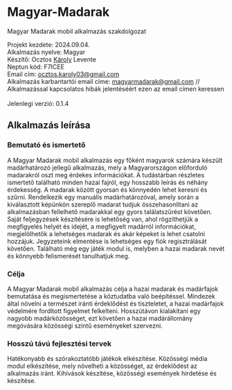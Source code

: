 # Magyar-Madarak
Magyar Madarak mobil alkalmazás szakdolgozat

Projekt kezdete: 2024.09.04.<br>
Alkalmazás nyelve: Magyar <br>
Készítő: Ocztos <ins>Károly</ins> Levente<br>
Neptun kód: F7ICEE<br>
Email cím: ocztos.karoly03@gmail.com<br>
Alkalmazás karbantartói email címe: magyarmadarak@gmail.com // Alkalmazással kapcsolatos hibák jelentéséért ezen az email címen keressen<br><br>
Jelenlegi verzió: 0.1.4


## Alkalmazás leírása

### Bemutató és ismertető 
A Magyar Madarak mobil alkalmazás egy főként magyarok számára készült madárhatározó jellegű alkalmazás, mely a Magyarországon előforduló madarakról oszt meg érdekes információkat. A tudástárban részletes ismertető található minden hazai fajról, egy hosszabb leírás és néhány érdekesség. A madarak között gyorsan és könnyedén lehet keresni és szűrni. Rendelkezik egy manuális madárhatározóval, amely során a kiválasztott képünkön szereplő madarat tudjuk összehasonlítani az alkalmazásban fellelhető madarakkal egy gyors találatszűrést követően. Saját feljegyzések készítésére is lehetőség van, ahol rögzíthetjük a megfigyelés helyét és idejét, a megfigyelt madárról információkat, megjelölhetők a lehetséges madarak és akár képeket is lehet csatolni hozzájuk. Jegyzeteink elmentése is lehetséges egy fiók regisztrálását követően. Található még egy játék modul is, melyben a hazai madarak nevét és könnyebb felismerését tanulhatjuk meg. 

### Célja
A Magyar Madarak mobil alkalmazás célja a hazai madarak és madárfajok bemutatása és megismertetése a köztudatba való beépítéssel. Mindezek által növelni a természet iránti érdeklődést és tiszteletet, a hazai madárfajok védelmére fordított figyelmet felkelteni. Hosszútávon kialakítani egy nagyobb madárközösséget, ezt követően a hazai madárállomány megóvására közösségi szintű eseményeket szervezni.

### Hosszú távú fejlesztési tervek
Hatékonyabb és szórakoztatóbb játékok elkészítése. 
Közösségi média modul elkészítése, mely növelheti a közösséget, az érdeklődést az alkalmazás iránt. 
Kihívások készítése, közösségi események hirdetése és készítése. 


